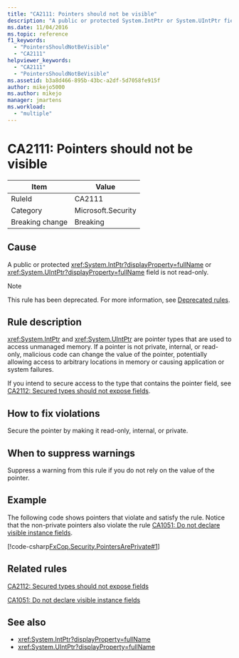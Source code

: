 ```yaml
---
title: "CA2111: Pointers should not be visible"
description: "A public or protected System.IntPtr or System.UIntPtr field is not read-only."
ms.date: 11/04/2016
ms.topic: reference
f1_keywords:
  - "PointersShouldNotBeVisible"
  - "CA2111"
helpviewer_keywords:
  - "CA2111"
  - "PointersShouldNotBeVisible"
ms.assetid: b3a8d466-895b-43bc-a2df-5d7058fe915f
author: mikejo5000
ms.author: mikejo
manager: jmartens
ms.workload:
  - "multiple"
---
```

# CA2111: Pointers should not be visible

|Item|Value|
|-|-|
|RuleId|CA2111|
|Category|Microsoft.Security|
|Breaking change|Breaking|

## Cause
A public or protected <xref:System.IntPtr?displayProperty=fullName> or <xref:System.UIntPtr?displayProperty=fullName> field is not read-only.

> [!NOTE]
> This rule has been deprecated. For more information, see [Deprecated rules](fxcop-unported-deprecated-rules.md).

## Rule description
 <xref:System.IntPtr> and <xref:System.UIntPtr> are pointer types that are used to access unmanaged memory. If a pointer is not private, internal, or read-only, malicious code can change the value of the pointer, potentially allowing access to arbitrary locations in memory or causing application or system failures.

If you intend to secure access to the type that contains the pointer field, see [CA2112: Secured types should not expose fields](../code-quality/ca2112.md).

## How to fix violations
Secure the pointer by making it read-only, internal, or private.

## When to suppress warnings
Suppress a warning from this rule if you do not rely on the value of the pointer.

## Example
The following code shows pointers that violate and satisfy the rule. Notice that the non-private pointers also violate the rule [CA1051: Do not declare visible instance fields](/dotnet/fundamentals/code-analysis/quality-rules/ca1051).

[!code-csharp[FxCop.Security.PointersArePrivate#1](../code-quality/codesnippet/CSharp/ca2111-pointers-should-not-be-visible_1.cs)]

## Related rules
[CA2112: Secured types should not expose fields](../code-quality/ca2112.md)

[CA1051: Do not declare visible instance fields](/dotnet/fundamentals/code-analysis/quality-rules/ca1051)

## See also

- <xref:System.IntPtr?displayProperty=fullName>
- <xref:System.UIntPtr?displayProperty=fullName>
